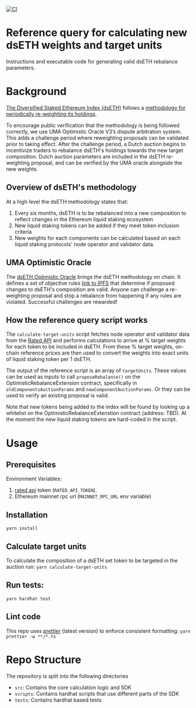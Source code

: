 [![CI](https://github.com/IndexCoop/optimistic-auction-query/actions/workflows/ci.yml/badge.svg)](https://github.com/IndexCoop/optimistic-auction-query/actions/workflows/ci.yml/badge.svg)

# Reference query for calculating new dsETH weights and target units
Instructions and executable code for generating valid dsETH rebalance parameters.

# Background

[The Diversified Staked Ethereum Index (dsETH)](https://indexcoop.com/products/diversified-staked-ethereum-index) follows a [methodology for periodically re-weighting its holdings](https://gov.indexcoop.com/t/iip-171-launch-the-diversified-staked-eth-index-dseth/4389#h-60-methodology-15).

To encourage public verification that the methodology is being followed correctly, we use UMA Optimistic Oracle V3’s dispute arbitration system. This adds a challenge period where reweighting proposals can be validated prior to taking effect. After the challenge period, a Dutch auction begins to incentivize traders to rebalance dsETH's holdings towards the new target composition. Dutch auction parameters are included in the dsETH re-weighting proposal, and can be verified by the UMA oracle alongside the new weights.

## Overview of dsETH's methodology

At a high level the dsETH methodology states that:
1) Every six months, dsETH is to be rebalanced into a new composition to reflect changes in the Ethereum liquid staking ecosystem
2) New liquid staking tokens can be added if they meet token inclusion criteria
3) New weights for each components can be calculated based on each liquid staking protocols' node operator and validator data.

## UMA Optimistic Oracle

The [dsETH Optimistic Oracle](https://etherscan.com) brings the dsETH methodology on chain. It defines a set of objective rules [link to IPFS](http://) that determine if proposed changes to dsETH's composition are valid. Anyone can challenge a re-weighting proposal and stop a rebalance from happening if any rules are violated. Successful challenges are rewarded!

## How the reference query script works

The `calculate-target-units` script fetches node operator and validator data from the [Rated API](https://api-docs.rated.network/getting-started/welcome) and performs calculations to arrive at % target weights for each token to be included in dsETH. From these % target weights, on-chain reference prices are then used to convert the weights into exact units of liquid staking token per 1 dsETH.

The output of the reference script is an array of `targetUnits`. These values can be used as inputs to call `proposeRebalance()` on the OptimisticRebalanceExtension contract, specifically in `oldComponentsAuctionParams` and `newComponentAuctionParams`. Or they can be used to verify an existing proposal is valid.

Note that new tokens being added to the index will be found by looking up a whitelist on the OptimisticRebalanceExtenstion contract (address: TBD). At the moment the new liquid staking tokens are hard-coded in the script.

# Usage 

## Prerequisites
Environment Variables:
1. [rated api](https://api-docs.rated.network/getting-started/welcome) token (`RATED_API_TOKEN`). 
2. Ethereum mainnet rpc url (`MAINNET_RPC_URL` env variable)

## Installation
`yarn install`

## Calculate target units 
To calculate the composition of a dsETH set token to be targeted in the auction run:
`yarn calculate-target-units`

## Run tests:
`yarn hardhat test`

## Lint code
This repo uses [prettier](https://prettier.io/docs/en/install.html) (latest version) to enforce consistent formatting:
`yarn prettier -w **/*.ts`

# Repo Structure
The repository is split into the following directories
- `src`: Contains the core calculation logic and SDK
- `scripts`: Contains hardhat scripts that use different parts of the SDK
- `tests`: Contains hardhat based tests


